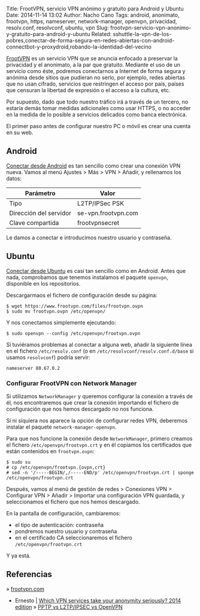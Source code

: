 Title: FrootVPN, servicio VPN anónimo y gratuito para Android y Ubuntu
Date: 2014-11-14 13:02
Author: Nacho Cano
Tags: android, anonimato, frootvpn, https, nameserver, network-manager, openvpn, privacidad, resolv.conf, resolvconf, ubuntu, vpn
Slug: frootvpn-servicio-vpn-anonimo-y-gratuito-para-android-y-ubuntu
Related: sshuttle-la-vpn-de-los-pobres,conectar-de-forma-segura-en-redes-abiertas-con-android-connectbot-y-proxydroid,robando-la-identidad-del-vecino

[FrootVPN][] es un servicio VPN que se anuncia enfocado a preservar la
privacidad y el anonimato, a la par que gratuito. Mediante el uso de un
servicio como éste, podremos conectarnos a Internet de forma segura y
anónima desde sitios que pudieran no serlo, por ejemplo, redes abiertas
que no usan cifrado, servicios que restringen el acceso por país, países
que censuran la libertad de expresión o el acceso a la cultura, etc.

Por supuesto, dado que todo nuestro tráfico irá a través de un tercero,
no estaría demás tomar medidas adicionales como usar HTTPS, o no acceder
en la medida de lo posible a servicios delicados como banca electrónica.

El primer paso antes de configurar nuestro PC o móvil es crear una
cuenta en su web.

Android
-------

[Conectar desde Android][] es tan sencillo como crear una conexión VPN
nueva. Vamos al menú Ajustes > Más > VPN > Añadir, y rellenamos los
datos:

|Parámetro               |Valor                |
|------------------------|---------------------|
|Tipo                    |L2TP/IPSec PSK       |
|Dirección del servidor  |se-vpn.frootvpn.com  |
|Clave compartida        |frootvpnsecret       |

Le damos a conectar e introducimos nuestro usuario y contraseña.

Ubuntu
------

[Conectar desde Ubuntu][] es casi tan sencillo como en Android. Antes
que nada, comprobamos que tenemos instalamos el paquete `openvpn`,
disponible en los repositorios.

Descargarmaos el fichero de configuración desde su página:

    $ wget https://www.frootvpn.com/files/frootvpn.ovpn
    $ sudo mv frootvpn.ovpn /etc/openvpn/

Y nos conectamos simplemente ejecutando:

    $ sudo openvpn --config /etc/openvpn/frootvpn.ovpn

Si tuviéramos problemas al conectar a alguna web, añadir la siguiente
línea en el fichero `/etc/resolv.conf` (o en
`/etc/resolvconf/resolv.conf.d/base` si usamos `resolvconf`) podría
servir:

    nameserver 80.67.0.2

### Configurar FrootVPN con Network Manager

Si utilizamos `NetworkManager` y queremos configurar la conexión a
través de él, nos encontraremos que crear la conexión importando el
fichero de configuración que nos hemos descargado no nos funciona.

Si ni siquiera nos aparece la opción de configurar redes VPN, deberemos
instalar el paquete `network-manager-openvpn`.

Para que nos funcione la conexión desde `NetworkManager`, primero
creamos el fichero `/etc/openvpn/frootvpn.crt` y en él copiamos los
certificados que están contenidos en `frootvpn.ovpn`:

    $ sudo su
    # cp /etc/openvpn/frootvpn.{ovpn,crt}
    # sed -n '/-----BEGIN/,/-----END/p' /etc/openvpn/frootvpn.crt | sponge /etc/openvpn/frootvpn.crt

Después, vamos al menú de gestión de redes > Conexiones VPN >
Configurar VPN > Añadir > Importar una configuración VPN guardada, y
seleccionamos el fichero que nos hemos descargado.

En la pantalla de configuración, cambiaremos:

-   el tipo de autenticación: contraseña
-   pondremos nuestro usuario y contraseña
-   en el certificado CA seleccionaremos el fichero
    `/etc/openvpn/frootvpn.crt`

Y ya está.

Referencias
-----------

» [frootvpn.com][FrootVPN]
- Ernesto | [Which VPN services take your anonymity seriously? 2014 edition][]
» [PPTP vs L2TP/IPSEC vs OpenVPN][]

  [FrootVPN]: https://www.frootvpn.com/
    "FrootVPN"
  [Conectar desde Android]: https://www.frootvpn.com/guides/android-20.html
    "Conectar desde Android"
  [Conectar desde Ubuntu]: https://www.frootvpn.com/guides/linuxdebian-19.html
    "Conectar desde Ubuntu"
  [Which VPN services take your anonymity seriously? 2014 edition]: https://torrentfreak.com/which-vpn-services-take-your-anonymity-seriously-2014-edition-140315/
    "Which VPN services take your anonymity seriously? 2014 edition"
  [PPTP vs L2TP/IPSEC vs OpenVPN]: https://www.ivpn.net/pptp-vs-l2tp-vs-openvpn
    "PPTP vs L2TP/IPSEC vs OpenVPN"
